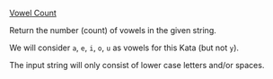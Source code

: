 [Vowel Count](https://www.codewars.com/kata/54ff3102c1bad923760001f3/scala)

Return the number (count) of vowels in the given string.

We will consider `a`, `e`, `i`, `o`, `u` as vowels for this Kata (but not `y`).

The input string will only consist of lower case letters and/or spaces.
